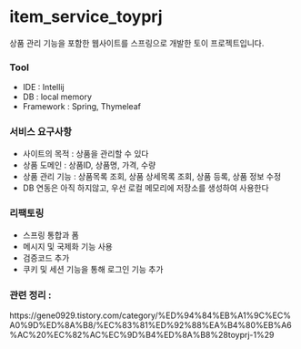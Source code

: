 # item_service_toyprj
상품 관리 기능을 포함한 웹사이트를 스프링으로 개발한 토이 프로젝트입니다.

<h3>Tool</h3>
<ul>
  <li>IDE : Intellij</li>
  <li>DB : local memory</li>
  <li>Framework : Spring, Thymeleaf</li>
</ul>

<h3>서비스 요구사항</h3>
<ul>
  <li>사이트의 목적 : 상품을 관리할 수 있다</li>
  <li>상품 도메인 : 상품ID, 상품명, 가격, 수량</li>
  <li>상품 관리 기능 : 상품목록 조회, 상품 상세목록 조회, 상품 등록, 상품 정보 수정</li>
  <li>DB 연동은 아직 하지않고, 우선 로컬 메모리에 저장소를 생성하여 사용한다</li>
</ul>

<h3>리팩토링</h3>
<ul>
  <li>스프링 통합과 폼</li>
  <li>메시지 및 국제화 기능 사용</li>
  <li>검증코드 추가</li>
  <li>쿠키 및 세션 기능을 통해 로그인 기능 추가</li>
</ul>

<h3>관련 정리 : </h3>
https://gene0929.tistory.com/category/%ED%94%84%EB%A1%9C%EC%A0%9D%ED%8A%B8/%EC%83%81%ED%92%88%EA%B4%80%EB%A6%AC%20%EC%82%AC%EC%9D%B4%ED%8A%B8%28toyprj-1%29
